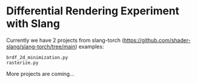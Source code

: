# Differential Rendering Experiment with Slang

Currently we have 2 projects from slang-torch (https://github.com/shader-slang/slang-torch/tree/main) examples:

```
brdf_2d_minimization.py
rasterize.py
```

More projects are coming...
